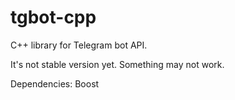 # tgbot-cpp

C++ library for Telegram bot API.

It's not stable version yet. Something may not work.

Dependencies: Boost
